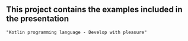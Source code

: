 This project contains the examples included in the presentation 
-

    "Kotlin programming language - Develop with pleasure"

